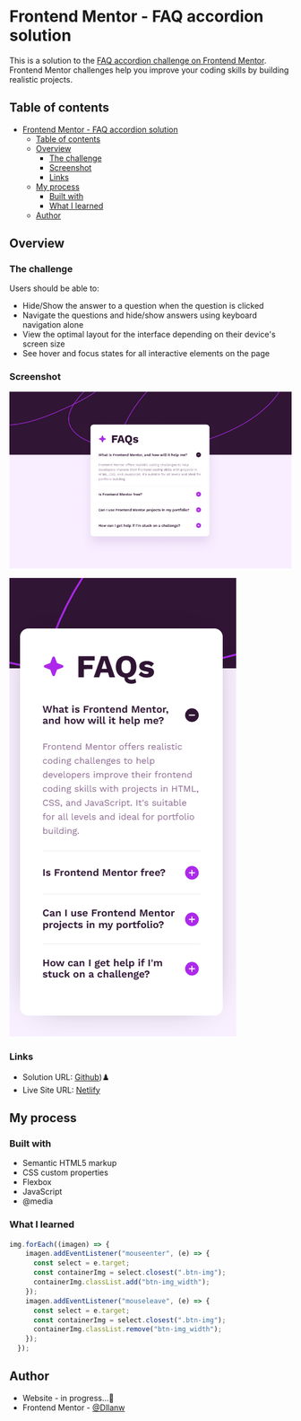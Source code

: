 # Frontend Mentor - FAQ accordion solution

This is a solution to the [FAQ accordion challenge on Frontend Mentor](https://www.frontendmentor.io/challenges/faq-accordion-wyfFdeBwBz). Frontend Mentor challenges help you improve your coding skills by building realistic projects. 

## Table of contents

- [Frontend Mentor - FAQ accordion solution](#frontend-mentor---faq-accordion-solution)
  - [Table of contents](#table-of-contents)
  - [Overview](#overview)
    - [The challenge](#the-challenge)
    - [Screenshot](#screenshot)
    - [Links](#links)
  - [My process](#my-process)
    - [Built with](#built-with)
    - [What I learned](#what-i-learned)
  - [Author](#author)



## Overview

### The challenge

Users should be able to:

- Hide/Show the answer to a question when the question is clicked
- Navigate the questions and hide/show answers using keyboard navigation alone
- View the optimal layout for the interface depending on their device's screen size
- See hover and focus states for all interactive elements on the page

### Screenshot

![Desktop](./design/desktop.png)

![Mobile](./design/mobile.png)


### Links

- Solution URL: [Github](https://github.com/Dllanw/faq-accordion-main))♟️
- Live Site URL: [Netlify](https://faq-accordion-dllanw.netlify.app/)

## My process

### Built with

- Semantic HTML5 markup
- CSS custom properties
- Flexbox
- JavaScript
- @media


### What I learned


```javaScript
img.forEach((imagen) => {
    imagen.addEventListener("mouseenter", (e) => {
      const select = e.target;
      const containerImg = select.closest(".btn-img");
      containerImg.classList.add("btn-img_width");
    });
    imagen.addEventListener("mouseleave", (e) => {
      const select = e.target;
      const containerImg = select.closest(".btn-img");
      containerImg.classList.remove("btn-img_width");
    });
  });
```

## Author

- Website - in progress...🌱
- Frontend Mentor - [@Dllanw](https://www.frontendmentor.io/profile/Dllanw)